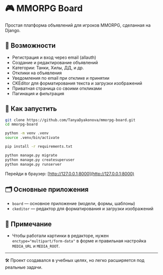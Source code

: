 # 🎮 MMORPG Board

Простая платформа объявлений для игроков MMORPG, сделанная на Django.

## 🔧 Возможности

* Регистрация и вход через email (allauth)
* Создание и редактирование объявлений
* Категории: Танки, Хилы, ДД, и др.
* Отклики на объявления
* Уведомления по email при отклике и принятии
* CKEditor для форматирования текста и загрузки изображений
* Приватная страница со своими откликами
* Пагинация и фильтрация

## 🚀 Как запустить

```bash
git clone https://github.com/TanyaDyakonova/mmorpg-board.git
cd mmorpg-board

python -m venv .venv
source .venv/bin/activate 

pip install -r requirements.txt

python manage.py migrate
python manage.py createsuperuser
python manage.py runserver
```

Перейди в браузер: [http://127.0.0.1:8000](http://127.0.0.1:8000)

## 🗂 Основные приложения

* `board` — основное приложение (модели, формы, шаблоны)
* `ckeditor` — редактор для форматирования и загрузки изображений


## 📌 Примечание

* Чтобы работали картинки в редакторе, нужен `enctype="multipart/form-data"` в форме и правильная настройка `MEDIA_URL` и `MEDIA_ROOT`.

---

🛠 Проект создавался в учебных целях, но легко расширяется под реальные задачи.
